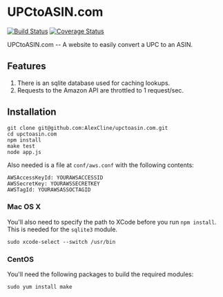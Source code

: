 UPCtoASIN.com
=============

[![Build Status](https://travis-ci.org/AlexCline/upctoasin.com.png?branch=master)](https://travis-ci.org/AlexCline/upctoasin.com) [![Coverage Status](https://coveralls.io/repos/AlexCline/upctoasin.com/badge.png)](https://coveralls.io/r/AlexCline/upctoasin.com)


UPCtoASIN.com -- A website to easily convert a UPC to an ASIN.

Features
--------

1. There is an sqlite database used for caching lookups.
2. Requests to the Amazon API are throttled to 1 request/sec.

Installation
------------

    git clone git@github.com:AlexCline/upctoasin.com.git
    cd upctoasin.com
    npm install
    make test
    node app.js

Also needed is a file at `conf/aws.conf` with the following contents:

    AWSAccessKeyId: YOURAWSACCESSID
    AWSSecretKey: YOURAWSSECRETKEY
    AWSTagId: YOURAWSASSOCTAGID

### Mac OS X

You'll also need to specify the path to XCode before you run `npm install`.  This is needed for the `sqlite3` module.

    sudo xcode-select --switch /usr/bin

### CentOS

You'll need the following packages to build the required modules:

    sudo yum install make